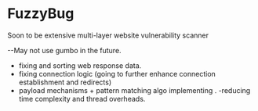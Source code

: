 # FuzzyBug
Soon to be extensive multi-layer website vulnerability scanner



--May not use gumbo in the future.
- fixing and sorting web response data.
- fixing connection logic (going to further enhance connection establishment and redirects)
- payload mechanisms + pattern matching algo implementing . 
-reducing time complexity and thread overheads. 
